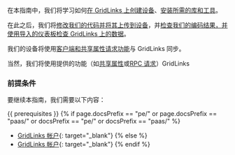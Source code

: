 在本指南中，我们将学习如何[在 GridLinks 上创建设备](#create-device-on-thingsboard)、[安装所需的库和工具](#install-required-libraries-and-tools)。

在此之后，我们将[修改我们的代码并将其上传到设备](#connect-device-to-thingsboard)，并[检查我们的编码结果，并使用导入的仪表板检查 GridLinks 上的数据](#check-data-on-thingsboard)。

我们的设备将使用[客户端和共享属性请求功能](#synchronize-device-state-using-client-and-shared-attribute-requests)与 GridLinks 同步。

当然，我们将使用提供的功能（如[共享属性](#control-device-using-shared-attributes)或[RPC 请求](#control-device-using-rpc)）GridLinks

### 前提条件

要继续本指南，我们需要以下内容：

{{ prerequisites }}
{% if page.docsPrefix == "pe/" or page.docsPrefix == "paas/" or docsPrefix == "pe/" or docsPrefix == "paas/" %}
- [GridLinks 帐户](https://gridlinks.codingas.com){: target="_blank"}
{% else %}
- [GridLinks 帐户](https://gridlinks.codingas.com){: target="_blank"}
{% endif %}